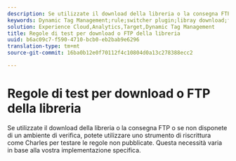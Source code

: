 ```yaml
---
description: Se utilizzate il download della libreria o la consegna FTP o se non disponete di un ambiente di verifica, potete utilizzare uno strumento di riscrittura come Charles per testare le regole non pubblicate. Questa necessità varia in base alla vostra implementazione specifica.
keywords: Dynamic Tag Management;rule;switcher plugin;libray download;ftp;rewrite tool;test unpublished rules;test rules;debug rule;charles
solution: Experience Cloud,Analytics,Target,Dynamic Tag Management
title: Regole di test per download o FTP della libreria
uuid: b6ac09c7-f590-4710-bcb0-eb2bab9e6296
translation-type: tm+mt
source-git-commit: 16ba0b12e0f70112f4c10804d0a13c278388ecc2

---
```



# Regole di test per download o FTP della libreria

Se utilizzate il download della libreria o la consegna FTP o se non disponete di un ambiente di verifica, potete utilizzare uno strumento di riscrittura come Charles per testare le regole non pubblicate. Questa necessità varia in base alla vostra implementazione specifica.

